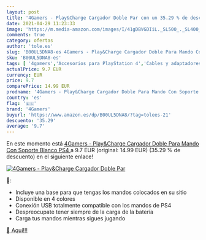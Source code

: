 ```yaml
---
layout: post
title: '4Gamers - Play&Charge Cargador Doble Par con un 35.29 % de descuento'
date: 2021-04-29 11:23:33
image: 'https://m.media-amazon.com/images/I/41gDBVGDIiL._SL500_._SL400_.jpg'
comments: true
category: ofertas
author: 'tole.es'
slug: 'B00UL5DNA8-es 4Gamers - Play&Charge Cargador Doble Para Mando Con...'
sku: 'B00UL5DNA8-es'
tags: [ '4gamers','Accesorios para PlayStation 4','Cables y adaptadores de corriente para PlayStation 4','Hardware y juegos para PlayStation 4','Packs de adaptadores y cables para PlayStation 4','Sistemas precursores y micro consolas','Videojuegos','ps4', ]
actualPrice: 9.7 EUR
currency: EUR
price: 9.7
comparePrice: 14.99 EUR
prodname: '4Gamers - Play&Charge Cargador Doble Para Mando Con Soporte  Blanco  PS4 '
country: 'es'
flag: '🇪🇸'
brand: '4Gamers'
buyurl: 'https://www.amazon.es/dp/B00UL5DNA8/?tag=tolees-21'
descuento: '35.29'
average: '9.7'
---
```


En este momento está [4Gamers - Play&Charge Cargador Doble Para Mando Con Soporte  Blanco  PS4 ](https://www.amazon.es/dp/B00UL5DNA8/?tag=tolees-21) a 9.7 EUR (original: 14.99 EUR) (35.29 %  de descuento) en el siguiente enlace!

[![4Gamers - Play&Charge Cargador Doble Par](https://m.media-amazon.com/images/I/41gDBVGDIiL._SL500_._SL400_.jpg)](https://www.amazon.es/dp/B00UL5DNA8/?tag=tolees-21)

🔎:

- Incluye una base para que tengas los mandos colocados en su sitio
- Disponible en 4 colores
- Conexión USB totalmente compatible con los mandos de PS4
- Despreocupate tener siempre de la carga de la batería
- Carga tus mandos mientras sigues jugando

[🛒 Aquí!!!](https://www.amazon.es/dp/B00UL5DNA8/?tag=tolees-21)
